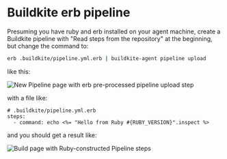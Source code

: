 # Buildkite erb pipeline

Presuming you have ruby and erb installed on your agent machine, create a
Buildkite pipeline with "Read steps from the repository" at the beginning, but change
the command to:

```sh
erb .buildkite/pipeline.yml.erb | buildkite-agent pipeline upload
```

like this:

![New Pipeline page with erb pre-processed pipeline upload step](https://cloud.githubusercontent.com/assets/14028/15920018/150cd1ec-2e5a-11e6-84f6-9f5133e12620.png)

with a file like:

```erb
# .buildkite/pipeline.yml.erb
steps:
  - command: echo <%= "Hello from Ruby #{RUBY_VERSION}".inspect %>
```

and you should get a result like:

![Build page with Ruby-constructed Pipeline steps](https://cloud.githubusercontent.com/assets/14028/15920090/a41545e0-2e5a-11e6-877a-a782c0a3d2e8.png)
